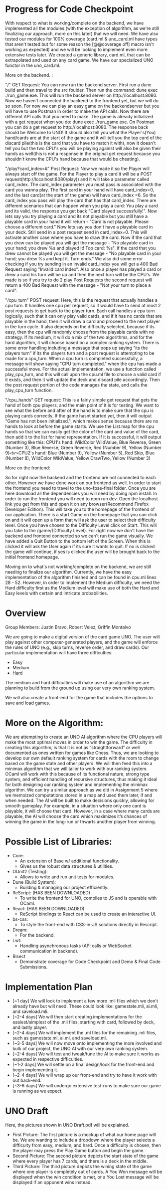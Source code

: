 # Progress for Code Checkpoint

With respect to what is working/complete on the backend, we have implemented all the modules (with the exception of algorithm, as we're still finalizing our approach, more on this later) that we will need. We have also tested our modules for 100% coverage (card.ml & uno_card.ml have types that aren't tested but for some reason the [@@coverage off] macro isn't working as expected) and we will be looking to implement even more extensive tests later. We created a generic library, card.ml, that can be extrapolated and used on any card game. We have our specialized UNO functor in the uno_card.ml.

More on the backend. :

"/" GET Request:  You can now run the backend server. First run a dune build and then travel to the src foulder. Then run the command:
dune exec ./run_game.exe. This will run the backend server on http://localhost:8080. Now we haven't connected the backend to the frontend yet, but we will do so soon. For now we can play an easy game on the backendserver but you will have to use Postman in order to make the API calls. Now there are different API calls that you need to make. The game is already initialized with a get request when you do: dune exec ./run_game.exe.
On Postman you can do a get request to http://localhost:8080. The response back should be Welcome to UNO! It should also tell you what the Player's(You) hand/cards are at the start of the game and it will tell you the top card of the discard pile(this is the card that you have to match it with), now it doesn't tell you but the two CPU's you will be playing against will also be given their hands as well(this is not a response in the original get request because you shouldn't know the CPU's hand because that would be cheating).

"/play?card_index=#" Post Request: Now we made it so the Player will always start off the game. For the Player to play a card it will be a POST request(http://localhost:8080/play)) and it will take a parameter called card_index. The card_index parameter you must pass is associated with the card you wanna play. The first card in your hand will have card_index=0, and the last card(at the start of the game) will have card_index =6. So the card_index you pass  will play the card that has that card_index. There are different scenarios that can happen when you play a card: You play a card and its valid, the response you get back "Card played successfully!". Now lets say you try playing a card and its not playable but you still have a playable card in your hand it will return - "Card is not playable. Please choose a different card." Now lets say you don't have a playable card in your deck. Still send in a post request send in card_index=0. This will activate another case where you have to draw the card. Now if the card that you drew can be played you will get the message - "No playable card in your hand; you drew %s and played it! Top card: %s", if the card that you drew cannot be played you will get the message - "No playable card in your hand; you drew %s and kept it. Turn ends." We also did some error checking if you try sending in an invalid card_index you will get a 400 Bad Request saying "Invalid card index". Also once a player has played a card or drew a card his turn will be up and then the next turn will be the CPU's. We made is so if you try to do 2 play Post Requests the second request will return a 400 Bad Request with the message - "Not your turn to place a card".

"/cpu_turn" POST request: Here, this is the request that actually handles a cpu turn. It handles one cpu per request, so it would have to send at most 2 post requests to get back to the player turn. Each call handles a cpu turn logically, such that it can only play valid cards, and if it has no cards that are playable in the hand, then it will draw a card and proceed to the next player in the turn cycle. It also depends on the difficulty selected, because if its easy, then the cpu will randomly choose from the playable cards with no strategy. If its medium, it will do a mix of the two algorithms, and for the hard algorithm, it will choose based on a complex ranking system. There is some error handling including a message that pops up saying "its the players turn" if its the players turn and a post request is attempting to be made for a cpu_turn. When a cpu turn is completed successfully, a message will show saying "CPU turn completed." when the cpu has made a successful move. For the actual implementation, we use a function called play_cpu_turn, and this will call upon the cpu.ml file to choose a valid card if it exists, and then it will update the deck and discard pile accordingly. Then the post request portion of the code manages the state, and calls the play_cpu_turn function.

"/cpu_hands" GET request: This is a fairly simple get request that gets the hand of both cpu players, and the main point of it is for testing. We want to see what the before and after of the hand is to make sure that the cpu is playing cards correctly. If the game hasnt started yet, then it will output "Game has not been initialized.", which makes sense because there are no hands to look at before the game starts. We use the List.map for the cpu hands so that we can easily get the color of the card and value of the card, then add it to the list for hand representation. If it is successful, it will output something like this:
 CPU1's hand: WildColor WildValue, Blue Reverse, Green (Number 3), Blue Reverse, Green Reverse, Red (Number 9), Yellow (Number 9)`<br>`CPU2's hand: Blue (Number 9), Yellow (Number 5), Red Skip, Blue (Number 8), WildColor WildValue, Yellow DrawTwo, Yellow (Number 3)

More on the frontend:

So for right now the backend and the frontend are not connected to each other. However we have done work on our frontend as well. In order to start the frontend you need to travel to the uno-fpse-final folder. Once you are here download all the dependencies you will need by doing npm install. In order to run the frontend you will need to npm run dev. Open the localhost link you get from this and open it on any browser(Recommend Firefox Developer Edition). This will take you to the homepage of the frontend of our application. There is a start Game on the homepage that you can click on and it will open up a form that will ask the user to select their difficulty level. Once you have chosen to the Difficulty Level click on Start. This will you take to the /game/{Difficulty Level}. For right now we don't have the backend and frontend connected so we can't run the game visually. We have added a Quit Button to the bottom left of the Screen. When this is clicked it will ask the User again if its sure it wants to quit. If no is clicked the game will continue, if yes is clicked the user will be brought back to the initial frontend homepage.

Moving on to what's not working/complete on the backend, we are still needing to finalize our algorithm. Currently, we have the easy implementation of the algorithm finished and can be found in cpu.ml lines 28 - 52. However, in order to implement the Medium difficulty, we need the Hard difficulty first as the Medium level will make use of both the Hard and Easy levels with certain and intricate probabilities.

# Overview

Group Members: Justin Bravo, Robert Velez, Griffin Montalvo

We are going to make a digital version of the card game UNO. The user will play against other computer-generated players, and the game will enforce the rules of UNO (e.g., skip turns, reverse order, and draw cards). Our particular implementation will have three difficulties:

- Easy
- Medium
- Hard

The medium and hard difficulties will make use of an algorithm we are planning to build from the ground up using our very own ranking system.

We will also create a front-end for the game that includes the options to save and load games.

# More on the Algorithm:

We are attempting to create an UNO AI algorithm where the CPU players will make the most optimal moves in order to win the game. The difficulty in creating this algorithm, is that it is not as “straightforward” or well documented as ones written for games like Chess. Thus, we are looking to develop our own default ranking system for cards with the room to change based on the game state and other players. We will then feed this into a minimax algorithm that we will tailor to work with our ranking system. OCaml will work with this because of its functional nature, strong type system, and efficient handling of recursive structures, thus making it ideal for both designing our ranking system and implementing the minimax algorithm. We can try a similar approach as we did in Assignment 5 where we memoized computations stored in a map and used them later, if and when needed. The AI will be built to make decisions quickly, allowing for smooth gameplay. For example, in a situation where only one card is playable, it will choose that card. However, in a case where many cards are playable, the AI will choose the card which maximizes it’s chances of winning the game in the long-run or thwarts another player from winning.

# Possible List of Libraries:

- Core:
  - An extension of Base w/ additional functionality.
  - Gives us the robust data structures & utilities.
- OUnit2 (Testing):
  - Allows to write and run unit tests for modules.
- Dune (Build System):
  - Building & managing our project efficiently.
- ReScript: (HAS BEEN DOWNLOADED)
  - To write the frontend for UNO, compiles to JS and is operable with OCaml.
- React: (HAS BEEN DOWNLOADED)
  - ReScript bindings to React can be used to create an interactive UI.
- bs-css:
  - To style the front-end with CSS-in-JS solutions directly in Rescript.
- Dream:
  - For the backend.
- Lwt:
  - Handling asynchronous tasks (API calls or WebSocket communication in backend).
- Bisect
  - Demonstrate coverage for Code Checkpoint and Demo & Final Code Submissions.

# Implementation Plan

- [~1 day] We will look to implement a few more .mli files which we don't already have but will need. These could look like: gamestate.mli, ai.mli, and saveload.mli.
- [~2-4 days] We will then start creating implementations for the easiest/simplest of the .mli files, starting with card, followed by deck, and lastly player.
- [~2-4 days] We will implement the .ml files for the remaining .mli files, such as gamestate.ml, ai.ml, and saveload.ml.
- [~3-5 days] We will now move onto implementing the more involved and bulk of our project, the UNO AI with our very own ranking system.
- [~2-4 days] We will test and tweak/tune the AI to make sure it works as expected in respective difficulties.
- [~1-2 days] We will settle on a final design/look for the front-end and begin implementing it.
- [~2-4 days] We will wrap up our front-end and try to have it work with out back-end.
- [~3-6 days] We will undergo extensive test-runs to make sure our game is running as we expect.

# UNO Draft

Here, the pictures shown in UNO Draft.pdf will be explained.

- First Picture: The first picture is a mockup of what our home page will be. We are wanting to include a dropdown where the player selects a
  difficulty from easy, medium, and hard. Once a difficulty is chosen, then the player may press the Play Game button and begin the game.
- Second Picture: The second picture depicts the start state of the game where every player has 7 cards, and there is a deck in the middle.
- Third Picture: The third picture depicts the wining state of the game where one player is completely out of cards. A You Won message will be
  displayed when the win condition is met, or a You Lost message will be displayed if an opponent wins instead.
